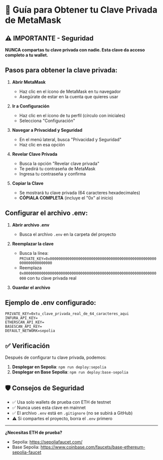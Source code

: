 # 🔐 Guía para Obtener tu Clave Privada de MetaMask

## ⚠️ IMPORTANTE - Seguridad

**NUNCA compartas tu clave privada con nadie. Esta clave da acceso completo a tu wallet.**

## Pasos para obtener la clave privada:

1. **Abrir MetaMask**
   - Haz clic en el ícono de MetaMask en tu navegador
   - Asegúrate de estar en la cuenta que quieres usar

2. **Ir a Configuración**
   - Haz clic en el ícono de tu perfil (círculo con iniciales)
   - Selecciona "Configuración"

3. **Navegar a Privacidad y Seguridad**
   - En el menú lateral, busca "Privacidad y Seguridad"
   - Haz clic en esa opción

4. **Revelar Clave Privada**
   - Busca la opción "Revelar clave privada"
   - Te pedirá tu contraseña de MetaMask
   - Ingresa tu contraseña y confirma

5. **Copiar la Clave**
   - Se mostrará tu clave privada (64 caracteres hexadecimales)
   - **CÓPIALA COMPLETA** (incluye el "0x" al inicio)

## Configurar el archivo .env:

1. **Abrir archivo .env**
   - Busca el archivo `.env` en la carpeta del proyecto

2. **Reemplazar la clave**
   - Busca la línea: `PRIVATE_KEY=0x0000000000000000000000000000000000000000000000000000000000000000`
   - Reemplaza `0x0000000000000000000000000000000000000000000000000000000000000000` con tu clave privada real

3. **Guardar el archivo**

## Ejemplo de .env configurado:

```
PRIVATE_KEY=0xtu_clave_privada_real_de_64_caracteres_aqui
INFURA_API_KEY=
ETHERSCAN_API_KEY=
BASESCAN_API_KEY=
DEFAULT_NETWORK=sepolia
```

## ✅ Verificación

Después de configurar tu clave privada, podemos:

1. **Desplegar en Sepolia**: `npm run deploy:sepolia`
2. **Desplegar en Base Sepolia**: `npm run deploy:base-sepolia`

## 🛡️ Consejos de Seguridad

- ✅ Usa solo wallets de prueba con ETH de testnet
- ✅ Nunca uses esta clave en mainnet
- ✅ El archivo `.env` está en `.gitignore` (no se subirá a GitHub)
- ⚠️ Si compartes el proyecto, borra el `.env` primero

---

**¿Necesitas ETH de prueba?**
- Sepolia: https://sepoliafaucet.com/
- Base Sepolia: https://www.coinbase.com/faucets/base-ethereum-sepolia-faucet
